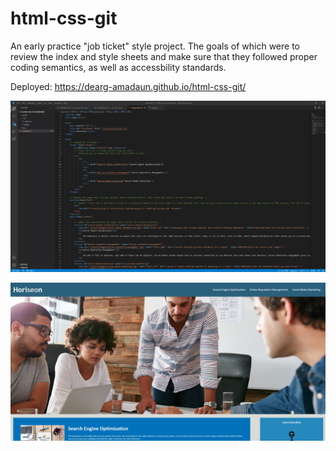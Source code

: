 # html-css-git


An early practice "job ticket" style project. The goals of which were to review the index and style sheets and make sure that 
they followed proper coding semantics, as well as accessbility standards. 

Deployed:
https://dearg-amadaun.github.io/html-css-git/

![alt text](Screen1.jpg "Style Sheet")

![alt text](Screen2.jpg "Horiseon Mock-up")
